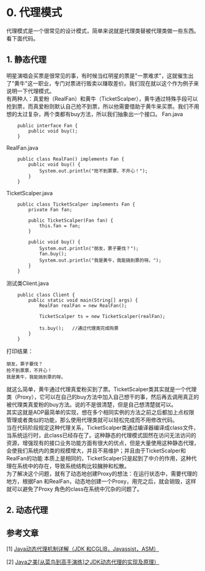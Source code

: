 # 0. 代理模式
代理模式是一个很常见的设计模式，简单来说就是代理类替被代理类做一些东西。看下面代码。
## 1. 静态代理
明星演唱会买票是很常见的事，有时候当红明星的票是"一票难求"，这就催生出了"黄牛"这一职业，专门对票进行贩卖以赚取差价。我们现在就以这个作为例子来说明一下代理模式。  
有两种人：真爱粉（RealFan）和黄牛（TicketScalper），黄牛通过特殊手段可以抢到票，而真爱粉则默认自己抢不到票，所以他需要借助于黄牛来买票。我们不用想的太过复杂，两个类都有buy方法，所以我们抽象出一个接口。
Fan.java

        public interface Fan {
            public void buy();
        }

RealFan.java

        public class RealFan() implements Fan {
            public void buy() {
                System.out.println("抢不到票票，不开心！");
            }
        }
    
TicketScalper.java

        public class TicketScalper implements Fan {
            private Fan fan;
            
            public TicketScalper(Fan fan) {
                this.fan = fan;
            }
            
            public void buy() {
                System.out.println("朋友，票子要伐？");
                fan.buy();
                System.out.println("我是黄牛，我能搞到票的呀。");
            }
        }

测试类Client.java

        public class Client {
            public static void main(String[] args) {
                RealFan realFan = new RealFan();
                
                TicketScalper ts = new TicketScalper(realFan);
                
                ts.buy();   //通过代理类完成购票
            }
        }

打印结果：

    朋友，票子要伐？
    抢不到票票，不开心！
    我是黄牛，我能搞到票的呀。

就这么简单，黄牛通过代理真爱粉买到了票。TicketScalper类其实就是一个代理类（Proxy），它可以在自己的buy方法中加入自己想干的事，然后再去调用真正的被代理类真爱粉的buy方法。说的不是很清楚，但是自己想清楚就可以。  
其实这就是AOP最简单的实现，想在多个相同实例的方法之前之后都加上点权限管理或者类似的功能，那么使用代理类就可以轻松完成而不用修改代码。   
当在代码阶段规定这种代理关系，TicketScalper类通过编译器编译成class文件，当系统运行时，此class已经存在了。这种静态的代理模式固然在访问无法访问的资源，增强现有的接口业务功能方面有很大的优点，但是大量使用这种静态代理，会使我们系统内的类的规模增大，并且不易维护；并且由于TicketScalper和RealFan的功能 本质上是相同的，TicketScalper只是起到了中介的作用，这种代理在系统中的存在，导致系统结构比较臃肿和松散。  
为了解决这个问题，就有了动态地创建Proxy的想法：在运行状态中，需要代理的地方，根据Fan 和RealFan，动态地创建一个Proxy，用完之后，就会销毁，这样就可以避免了Proxy 角色的class在系统中冗杂的问题了。  


## 2. 动态代理



## 参考文章
[1] [Java动态代理机制详解（JDK 和CGLIB，Javassist，ASM）](http://blog.csdn.net/luanlouis/article/details/24589193#t2)  

[2] [Java之美\[从菜鸟到高手演练\]之JDK动态代理的实现及原理）](http://blog.csdn.net/zhangerqing/article/details/42504281)
